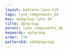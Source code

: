 ```yaml
---
layout: pattern-lyne.njk
tags: lyne_components_de
key: optgroup-lyne_de
title: Optgroup
parent: lyne_components_de
keywords: optgroup
order: 770
patternId: sbbOptgroup
---
```

